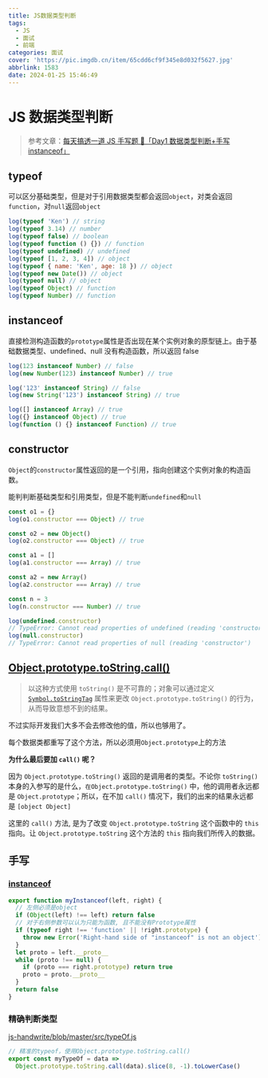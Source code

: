 ```yaml
---
title: JS数据类型判断
tags:
  - JS
  - 面试
  - 前端
categories: 面试
cover: 'https://pic.imgdb.cn/item/65cdd6cf9f345e8d032f5627.jpg'
abbrlink: 1583
date: 2024-01-25 15:46:49
---
```


# JS 数据类型判断

> 参考文章：[每天搞透一道 JS 手写题 💪「Day1 数据类型判断+手写 instanceof」](https://juejin.cn/post/7275551289965084724)

## typeof

可以区分基础类型，但是对于引用数据类型都会返回`object`，对类会返回`function`，对`null`返回`object`

```js
log(typeof 'Ken') // string
log(typeof 3.14) // number
log(typeof false) // boolean
log(typeof function () {}) // function
log(typeof undefined) // undefined
log(typeof [1, 2, 3, 4]) // object
log(typeof { name: 'Ken', age: 18 }) // object
log(typeof new Date()) // object
log(typeof null) // object
log(typeof Object) // function
log(typeof Number) // function
```

## instanceof

直接检测构造函数的`prototype`属性是否出现在某个实例对象的原型链上。由于基础数据类型、undefined、null 没有构造函数，所以返回 false

```js
log(123 instanceof Number) // false
log(new Number(123) instanceof Number) // true

log('123' instanceof String) // false
log(new String('123') instanceof String) // true

log([] instanceof Array) // true
log({} instanceof Object) // true
log(function () {} instanceof Function) // true
```

## constructor

`Object`的`constructor`属性返回的是一个引用，指向创建这个实例对象的构造函数。

能判判断基础类型和引用类型，但是不能判断`undefined`和`null`

```js
const o1 = {}
log(o1.constructor === Object) // true

const o2 = new Object()
log(o2.constructor === Object) // true

const a1 = []
log(a1.constructor === Array) // true

const a2 = new Array()
log(a2.constructor === Array) // true

const n = 3
log(n.constructor === Number) // true

log(undefined.constructor)
// TypeError: Cannot read properties of undefined (reading 'constructor')
log(null.constructor)
// TypeError: Cannot read properties of null (reading 'constructor')
```

## [Object.prototype.toString.call()](https://developer.mozilla.org/zh-CN/docs/Web/JavaScript/Reference/Global_Objects/Object/toString)

> 以这种方式使用 `toString()` 是不可靠的；对象可以通过定义 [`Symbol.toStringTag`](https://link.juejin.cn/?target=https%3A%2F%2Fdeveloper.mozilla.org%2Fzh-CN%2Fdocs%2FWeb%2FJavaScript%2FReference%2FGlobal_Objects%2FSymbol%2FtoStringTag) 属性来更改 `Object.prototype.toString()` 的行为，从而导致意想不到的结果。

不过实际开发我们大多不会去修改他的值，所以也够用了。

每个数据类都重写了这个方法，所以必须用`Object.prototype`上的方法

**为什么最后要加 `call()` 呢？**

因为 `Object.prototype.toString()` 返回的是调用者的类型。不论你 `toString()` 本身的入参写的是什么，`在Object.prototype.toString()` 中，他的调用者永远都是 `Object.prototype`；所以，在不加 `call()` 情况下，我们的出来的结果永远都是 `[object Object]`

这里的 `call()` 方法, 是为了改变 `Object.prototype.toString` 这个函数中的 `this` 指向。让 `Object.prototype.toString` 这个方法的 `this` 指向我们所传入的数据。

## 手写

### [instanceof](https://github.com/Juns-g/js-handwrite/blob/master/src/instanceof.js)

```js
export function myInstanceof(left, right) {
  // 左侧必须是object
  if (Object(left) !== left) return false
  // 对于右侧参数可以认为只能为函数, 且不能没有Prototype属性
  if (typeof right !== 'function' || !right.prototype) {
    throw new Error('Right-hand side of "instanceof" is not an object')
  }
  let proto = left.__proto__
  while (proto !== null) {
    if (proto === right.prototype) return true
    proto = proto.__proto__
  }
  return false
}
```

### 精确判断类型

[js-handwrite/blob/master/src/typeOf.js](https://github.com/Juns-g/js-handwrite/blob/master/src/typeOf.js)

```js
// 精准的typeof，使用Object.prototype.toString.call()
export const myTypeOf = data =>
  Object.prototype.toString.call(data).slice(8, -1).toLowerCase()
```
